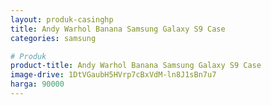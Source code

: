 ```yaml
---
layout: produk-casinghp
title: Andy Warhol Banana Samsung Galaxy S9 Case
categories: samsung

# Produk
product-title: Andy Warhol Banana Samsung Galaxy S9 Case
image-drive: 1DtVGaubH5HVrp7cBxVdM-ln8J1sBn7u7
harga: 90000
---
```


